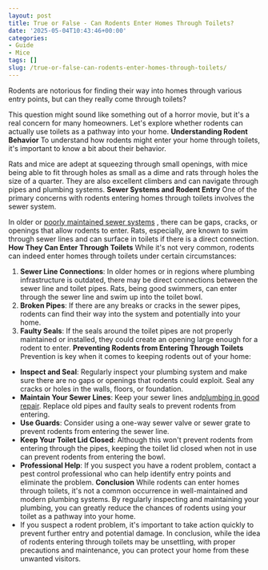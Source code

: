 ```yaml
---
layout: post
title: True or False - Can Rodents Enter Homes Through Toilets?
date: '2025-05-04T10:43:46+00:00'
categories:
- Guide
- Mice
tags: []
slug: /true-or-false-can-rodents-enter-homes-through-toilets/
---
```


Rodents are notorious for finding their way into homes through various entry points, but can they really come through toilets?

This question might sound like something out of a horror movie, but it's a real concern for many homeowners. Let's explore whether rodents can actually use toilets as a pathway into your home.
**Understanding Rodent Behavior**
To understand how rodents might enter your home through toilets, it's important to know a bit about their behavior.

Rats and mice are adept at squeezing through small openings, with mice being able to fit through holes as small as a dime and rats through holes the size of a quarter. They are also excellent climbers and can navigate through pipes and plumbing systems.
**Sewer Systems and Rodent Entry**
One of the primary concerns with rodents entering homes through toilets involves the sewer system.

In older or
[poorly maintained sewer systems](https://pestpolicy.com/best-drain-cleaner/)
, there can be gaps, cracks, or openings that allow rodents to enter. Rats, especially, are known to swim through sewer lines and can surface in toilets if there is a direct connection.
**How They Can Enter Through Toilets**
While it's not very common, rodents can indeed enter homes through toilets under certain circumstances:
1. **Sewer Line Connections**: In older homes or in regions where plumbing infrastructure is outdated, there may be direct connections between the sewer line and toilet pipes. Rats, being good swimmers, can enter through the sewer line and swim up into the toilet bowl.
2. **Broken Pipes**: If there are any breaks or cracks in the sewer pipes, rodents can find their way into the system and potentially into your home.
3. **Faulty Seals**: If the seals around the toilet pipes are not properly maintained or installed, they could create an opening large enough for a rodent to enter.
**Preventing Rodents from Entering Through Toilets**
Prevention is key when it comes to keeping rodents out of your home:
- **Inspect and Seal**: Regularly inspect your plumbing system and make sure there are no gaps or openings that rodents could exploit. Seal any cracks or holes in the walls, floors, or foundation.
- **Maintain Your Sewer Lines**: Keep your sewer lines and[plumbing in good repair](https://pestpolicy.com/how-to-use-a-plunger/). Replace old pipes and faulty seals to prevent rodents from entering.
- **Use Guards**: Consider using a one-way sewer valve or sewer grate to prevent rodents from entering the sewer line.
- **Keep Your Toilet Lid Closed**: Although this won't prevent rodents from entering through the pipes, keeping the toilet lid closed when not in use can prevent rodents from entering the bowl.
- **Professional Help**: If you suspect you have a rodent problem, contact a pest control professional who can help identify entry points and eliminate the problem.
**Conclusion**
While rodents can enter homes through toilets, it's not a common occurrence in well-maintained and modern plumbing systems. By regularly inspecting and maintaining your plumbing, you can greatly reduce the chances of rodents using your toilet as a pathway into your home.
- If you suspect a rodent problem, it's important to take action quickly to prevent further entry and potential damage.
In conclusion, while the idea of rodents entering through toilets may be unsettling, with proper precautions and maintenance, you can protect your home from these unwanted visitors.
